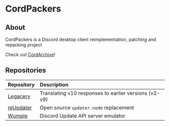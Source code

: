 # CordPackers
## About
CordPackers is a Discord desktop client reimplementation, patching and repacking project

Check out [CordArchive](https://github.com/cordarchive)!

## Repositories
| Repository | Description |
| :--- | :--- |
| [Legacery](https://github.com/modulocord/legacery) | Translating v10 responses to earlier versions (v2-v9) |
| [reUpdater](https://github.com/modulocord/reUpdater) | Open source `updater.node` replacement |
| [Wumple](https://github.com/cordpackers/Wumpdle) | Discord Update API server emulator |

